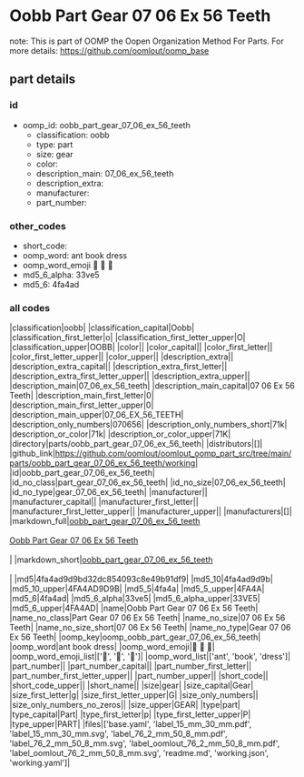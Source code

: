 # Oobb Part Gear 07 06 Ex 56 Teeth  

note: This is part of OOMP the Oopen Organization Method For Parts. For more details: https://github.com/oomlout/oomp_base

##  part details





### id
* oomp_id: oobb_part_gear_07_06_ex_56_teeth
  * classification: oobb
  * type: part
  * size: gear
  * color: 
  * description_main: 07_06_ex_56_teeth
  * description_extra: 
  * manufacturer: 
  * part_number: 

### other_codes
* short_code: 
* oomp_word: ant book dress
* oomp_word_emoji :ant: :book: :dress:
* md5_6_alpha: 33ve5
* md5_6: 4fa4ad

### all codes 
|classification|oobb|
|classification_capital|Oobb|
|classification_first_letter|o|
|classification_first_letter_upper|O|
|classification_upper|OOBB|
|color||
|color_capital||
|color_first_letter||
|color_first_letter_upper||
|color_upper||
|description_extra||
|description_extra_capital||
|description_extra_first_letter||
|description_extra_first_letter_upper||
|description_extra_upper||
|description_main|07_06_ex_56_teeth|
|description_main_capital|07 06 Ex 56 Teeth|
|description_main_first_letter|0|
|description_main_first_letter_upper|0|
|description_main_upper|07_06_EX_56_TEETH|
|description_only_numbers|070656|
|description_only_numbers_short|71k|
|description_or_color|71k|
|description_or_color_upper|71K|
|directory|parts/oobb_part_gear_07_06_ex_56_teeth|
|distributors|[]|
|github_link|https://github.com/oomlout/oomlout_oomp_part_src/tree/main/parts/oobb_part_gear_07_06_ex_56_teeth/working|
|id|oobb_part_gear_07_06_ex_56_teeth|
|id_no_class|part_gear_07_06_ex_56_teeth|
|id_no_size|07_06_ex_56_teeth|
|id_no_type|gear_07_06_ex_56_teeth|
|manufacturer||
|manufacturer_capital||
|manufacturer_first_letter||
|manufacturer_first_letter_upper||
|manufacturer_upper||
|manufacturers|[]|
|markdown_full|[oobb_part_gear_07_06_ex_56_teeth](https://github.com/oomlout/oomlout_oomp_part_src/tree/main/parts/oobb_part_gear_07_06_ex_56_teeth/working)<br>[](https://github.com/oomlout/oomlout_oomp_part_src/tree/main/parts/oobb_part_gear_07_06_ex_56_teeth/working)<br>[Oobb Part Gear 07 06 Ex 56 Teeth](https://github.com/oomlout/oomlout_oomp_part_src/tree/main/parts/oobb_part_gear_07_06_ex_56_teeth/working)<br><br>|
|markdown_short|[oobb_part_gear_07_06_ex_56_teeth](https://github.com/oomlout/oomlout_oomp_part_src/tree/main/parts/oobb_part_gear_07_06_ex_56_teeth/working)<br><br>|
|md5|4fa4ad9d9bd32dc854093c8e49b91df9|
|md5_10|4fa4ad9d9b|
|md5_10_upper|4FA4AD9D9B|
|md5_5|4fa4a|
|md5_5_upper|4FA4A|
|md5_6|4fa4ad|
|md5_6_alpha|33ve5|
|md5_6_alpha_upper|33VE5|
|md5_6_upper|4FA4AD|
|name|Oobb Part Gear 07 06 Ex 56 Teeth|
|name_no_class|Part Gear 07 06 Ex 56 Teeth|
|name_no_size|07 06 Ex 56 Teeth|
|name_no_size_short|07 06 Ex 56 Teeth|
|name_no_type|Gear 07 06 Ex 56 Teeth|
|oomp_key|oomp_oobb_part_gear_07_06_ex_56_teeth|
|oomp_word|ant book dress|
|oomp_word_emoji|:ant: :book: :dress:|
|oomp_word_emoji_list|[':ant:', ':book:', ':dress:']|
|oomp_word_list|['ant', 'book', 'dress']|
|part_number||
|part_number_capital||
|part_number_first_letter||
|part_number_first_letter_upper||
|part_number_upper||
|short_code||
|short_code_upper||
|short_name||
|size|gear|
|size_capital|Gear|
|size_first_letter|g|
|size_first_letter_upper|G|
|size_only_numbers||
|size_only_numbers_no_zeros||
|size_upper|GEAR|
|type|part|
|type_capital|Part|
|type_first_letter|p|
|type_first_letter_upper|P|
|type_upper|PART|
|files|['base.yaml', 'label_15_mm_30_mm.pdf', 'label_15_mm_30_mm.svg', 'label_76_2_mm_50_8_mm.pdf', 'label_76_2_mm_50_8_mm.svg', 'label_oomlout_76_2_mm_50_8_mm.pdf', 'label_oomlout_76_2_mm_50_8_mm.svg', 'readme.md', 'working.json', 'working.yaml']|
